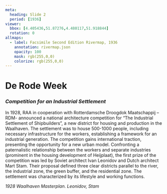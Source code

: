 ```yaml
---
meta:
  heading: Slide 2
  period: [1936]
viewer:
  bbox: [4.405436,51.87276,4.480117,51.918844]
  rotation: 0
allmaps:
  - label: Facsimile Second Edition Rivermap, 1936
    annotation: rivermap.json
    opacity: 100
    mask: rgb(255,0,0)
    colorize: rgb(255,0,0)
---
```

# **De Rode Week**
### _Competition for an Industrial Settlement_

In 1928, RAA in cooperation with Rotterdamsche Droogdok Maatschappij –RDM- announced a national architecture competition for “The Industrial Settlement of Shipbuilders”, a new district for housing and production in the Waalhaven. The settlement was to house 500-1000 people, including necessary infrastructure for the workers, establishing a framework for an industrial generation.
The competition gains international traction, presenting the opportunity for a new urban model. Confronting a paternalistic relationship between the workers and separate industries (prominent in the housing development of Heijplaat), the first prize of the competition was led by Soviet architect Ivan Leonidov and Dutch architect Mart Stam. Their proposal defined three clear districts parallel to the river, the industrial zone, the green buffer, and the residential zone. The settlement was characterized by its lifestyle and working functions.

_1928 Waalhaven Masterplan. Leonidov, Stam_
